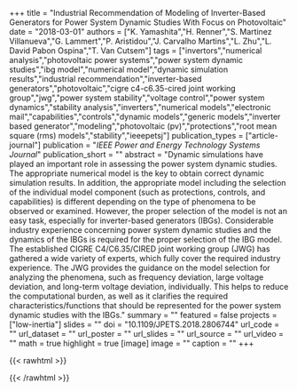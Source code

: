 +++
title = "Industrial Recommendation of Modeling of Inverter-Based Generators for Power System Dynamic Studies With Focus on Photovoltaic"
date = "2018-03-01"
authors = ["K. Yamashita","H. Renner","S. Martinez Villanueva","G. Lammert","P. Aristidou","J. Carvalho Martins","L. Zhu","L. David Pabon Ospina","T. Van Cutsem"]
tags = ["invertors","numerical analysis","photovoltaic power systems","power system dynamic studies","ibg model","numerical model","dynamic simulation results","industrial recommendation","inverter-based generators","photovoltaic","cigre c4-c6.35-cired joint working group","jwg","power system stability","voltage control","power system dynamics","stability analysis","inverters","numerical models","electronic mail","capabilities","controls","dynamic models","generic models","inverter based generator","modeling","photovoltaic (pv)","protections","root mean square (rms) models","stability","ieeepetsj"]
publication_types = ["article-journal"]
publication = "_IEEE Power and Energy Technology Systems Journal_"
publication_short = ""
abstract = "Dynamic simulations have played an important role in assessing the power system dynamic studies. The appropriate numerical model is the key to obtain correct dynamic simulation results. In addition, the appropriate model including the selection of the individual model component (such as protections, controls, and capabilities) is different depending on the type of phenomena to be observed or examined. However, the proper selection of the model is not an easy task, especially for inverter-based generators (IBGs). Considerable industry experience concerning power system dynamic studies and the dynamics of the IBGs is required for the proper selection of the IBG model. The established CIGRE C4/C6.35/CIRED joint working group (JWG) has gathered a wide variety of experts, which fully cover the required industry experience. The JWG provides the guidance on the model selection for analyzing the phenomena, such as frequency deviation, large voltage deviation, and long-term voltage deviation, individually. This helps to reduce the computational burden, as well as it clarifies the required characteristics/functions that should be represented for the power system dynamic studies with the IBGs."
summary = ""
featured = false
projects = ["low-inertia"]
slides = ""
doi = "10.1109/JPETS.2018.2806744"
url_code = ""
url_dataset = ""
url_poster = ""
url_slides = ""
url_source = ""
url_video = ""
math = true
highlight = true
[image]
image = ""
caption = ""
+++

{{< rawhtml >}}
<div data-badge-details="right" data-badge-type="medium-donut" data-doi="10.1109/JPETS.2018.2806744" data-hide-no-mentions="true" class="altmetric-embed"></div>
{{< /rawhtml >}}
